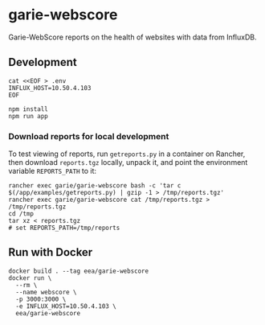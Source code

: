 # garie-webscore
Garie-WebScore reports on the health of websites with data from InfluxDB.

## Development

```shell
cat <<EOF > .env
INFLUX_HOST=10.50.4.103
EOF

npm install
npm run app
```

### Download reports for local development
To test viewing of reports, run `getreports.py` in a container on Rancher, then
download `reports.tgz` locally, unpack it, and point the environment variable
`REPORTS_PATH` to it:

```
rancher exec garie/garie-webscore bash -c 'tar c $(/app/examples/getreports.py) | gzip -1 > /tmp/reports.tgz'
rancher exec garie/garie-webscore cat /tmp/reports.tgz > /tmp/reports.tgz
cd /tmp
tar xz < reports.tgz
# set REPORTS_PATH=/tmp/reports
```


## Run with Docker

```shell
docker build . --tag eea/garie-webscore
docker run \
  --rm \
  --name webscore \
  -p 3000:3000 \
  -e INFLUX_HOST=10.50.4.103 \
  eea/garie-webscore
```
